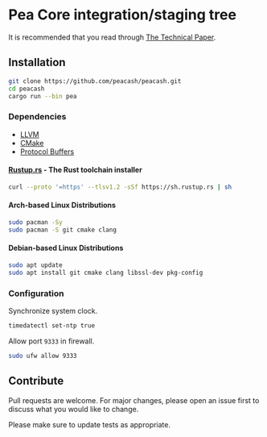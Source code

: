 # Pea Core integration/staging tree

It is recommended that you read through [The Technical Paper](https://github.com/peacash/paper/blob/main/README.md).

## Installation

```bash
git clone https://github.com/peacash/peacash.git
cd peacash
cargo run --bin pea
```

### Dependencies

* [LLVM](https://github.com/llvm/llvm-project/releases)
* [CMake](https://github.com/Kitware/CMake/releases)
* [Protocol Buffers](https://github.com/protocolbuffers/protobuf/releases)

#### [Rustup.rs](https://rustup.rs/) - The Rust toolchain installer

```bash
curl --proto '=https' --tlsv1.2 -sSf https://sh.rustup.rs | sh
```

#### Arch-based Linux Distributions

```bash
sudo pacman -Sy
sudo pacman -S git cmake clang
```

#### Debian-based Linux Distributions

```bash
sudo apt update
sudo apt install git cmake clang libssl-dev pkg-config
```

### Configuration

Synchronize system clock.

```bash
timedatectl set-ntp true
```

Allow port `9333` in firewall.

```bash
sudo ufw allow 9333
```

## Contribute

Pull requests are welcome. For major changes, please open an issue first to discuss what you would like to change.

Please make sure to update tests as appropriate.
